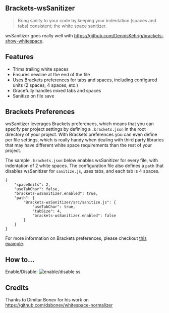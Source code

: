 ## Brackets-wsSanitizer

> Bring sanity to your code by keeping your indentation (spaces and tabs) consistent; the white space sanitizer.

wsSanitizer goes really well with https://github.com/DennisKehrig/brackets-show-whitespace.

## Features
* Trims trailing white spaces
* Ensures newline at the end of the file
* Uses Brackets preferences for tabs and spaces, including configured units (2 spaces, 4 spaces, etc.)
* Gracefully handles mixed tabs and spaces
* Sanitize on file save

## Brackets Preferences

wsSanitizer leverages Brackets preferences, which means that you can specify per project settings by defining a `.brackets.json` in the root directory of your project. With Brackets preferences you can even define per file settings, which is really handy when dealing with third party libraries that may have different white space requirements than the rest of your project.

The sample `.brackets.json` below enables wsSanitizer for every file, with indentation of 2 white spaces. The configuration file also defines a `path` that disables wsSanitizer for `sanitize.js`, uses tabs, and each tab is 4 spaces.

```
{
    "spaceUnits": 2,
    "useTabChar": false,
    "brackets-wsSanitizer.enabled": true,
    "path": {
        "Brackets-wsSanitizer/src/sanitize.js": {
            "useTabChar": true,
            "tabSize": 4,
            "brackets-wsSanitizer.enabled": false
        }
    }
}
```

For more information on Brackets preferences, please checkout
[this example](https://github.com/adobe/brackets/wiki/How-to-Use-Brackets#example-preferences-json-file).

## How to...

Enable/Disable:
![enable/disable ss](https://raw.githubusercontent.com/MiguelCastillo/Brackets-wsSanitizer/master/screenshot.png)

## Credits

Thanks to Dimitar Bonev for his work on https://github.com/dsbonev/whitespace-normalizer
